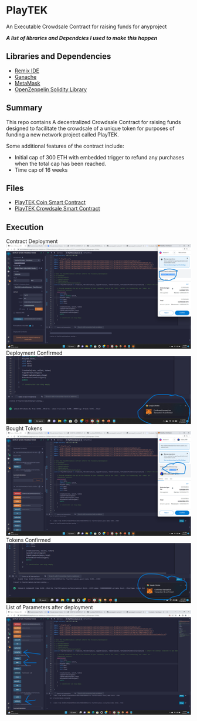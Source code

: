 # PlayTEK


An Executable Crowdsale Contract for raising funds for anyproject

***A list of libraries and Dependcies I used to make this happen***
## Libraries and Dependencies
* [Remix IDE](https://remix.ethereum.org)
* [Ganache](https://www.trufflesuite.com/ganache)
* [MetaMask](https://metamask.io/)
* [OpenZeppelin Solidity Library](https://docs.openzeppelin.com/contracts/4.x/)

## Summary
This repo contains A decentralized Crowdsale Contract for raising funds designed to facilitate the crowdsale of a unique token for purposes of funding a new network project called PlayTEK. 

Some additional features of the contract include:
* Initial cap of 300 ETH with embedded trigger to refund any purchases when the total cap has been reached. 
* Time cap of 16 weeks

## Files
* [PlayTEK Coin Smart Contract](PlayTEK.sol)
* [PlayTEK Crowdsale Smart Contract](PlarTEKCrowdsale.sol)

## Execution
Contract Deployment
![Contract Deployment](Images/contract_deployment.png)
Deployment Confirmed
![Contract Deployment Confirmed via MetaMask](Images/contract_deployment_confirmed.png)
Bought Tokens
![Buy Token](Images/buy_token.png)
Tokens Confirmed
![Buy Token Confirmed](Images/buy_token_confirmed.png)
List of Parameters after deployment
![Functions Called Goal, Weiraised](Images/functions_called.png)

